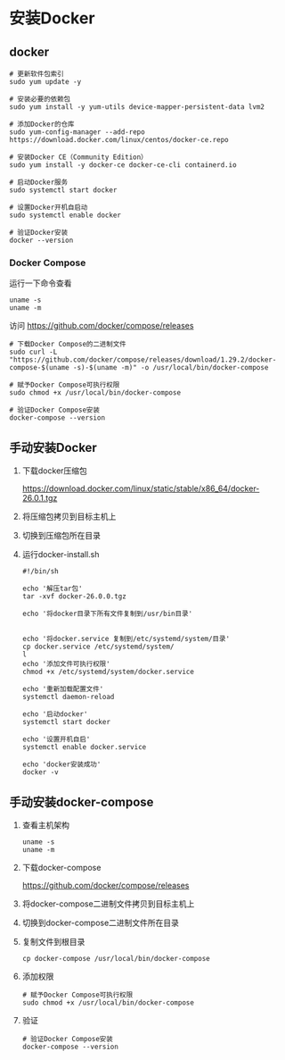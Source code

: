 # 安装Docker

## docker

```shell
# 更新软件包索引
sudo yum update -y

# 安装必要的依赖包
sudo yum install -y yum-utils device-mapper-persistent-data lvm2

# 添加Docker的仓库
sudo yum-config-manager --add-repo https://download.docker.com/linux/centos/docker-ce.repo

# 安装Docker CE（Community Edition）
sudo yum install -y docker-ce docker-ce-cli containerd.io

# 启动Docker服务
sudo systemctl start docker

# 设置Docker开机自启动
sudo systemctl enable docker

# 验证Docker安装
docker --version
```



### Docker Compose

运行一下命令查看

```shell
uname -s
uname -m
```

访问 https://github.com/docker/compose/releases

```shell
# 下载Docker Compose的二进制文件
sudo curl -L "https://github.com/docker/compose/releases/download/1.29.2/docker-compose-$(uname -s)-$(uname -m)" -o /usr/local/bin/docker-compose

# 赋予Docker Compose可执行权限
sudo chmod +x /usr/local/bin/docker-compose

# 验证Docker Compose安装
docker-compose --version
```



## 手动安装Docker

1. 下载docker压缩包

   https://download.docker.com/linux/static/stable/x86_64/docker-26.0.1.tgz

2. 将压缩包拷贝到目标主机上

3. 切换到压缩包所在目录

4. 运行docker-install.sh

   ```shell
   #!/bin/sh
    
   echo '解压tar包'
   tar -xvf docker-26.0.0.tgz
   
   echo '将docker目录下所有文件复制到/usr/bin目录'
   
   
   echo '将docker.service 复制到/etc/systemd/system/目录'
   cp docker.service /etc/systemd/system/
   l
   echo '添加文件可执行权限'
   chmod +x /etc/systemd/system/docker.service
   
   echo '重新加载配置文件'
   systemctl daemon-reload
   
   echo '启动docker'
   systemctl start docker
   
   echo '设置开机自启'
   systemctl enable docker.service
   
   echo 'docker安装成功'
   docker -v
   ```

   

## 手动安装docker-compose

1. 查看主机架构

   ```shell
   uname -s
   uname -m
   ```

2. 下载docker-compose

   https://github.com/docker/compose/releases

3. 将docker-compose二进制文件拷贝到目标主机上

4. 切换到docker-compose二进制文件所在目录

5. 复制文件到根目录

   ```shell
   cp docker-compose /usr/local/bin/docker-compose
   ```

6. 添加权限

   ```shell
   # 赋予Docker Compose可执行权限
   sudo chmod +x /usr/local/bin/docker-compose
   ```

7. 验证

   ```shell
   # 验证Docker Compose安装
   docker-compose --version
   ```
